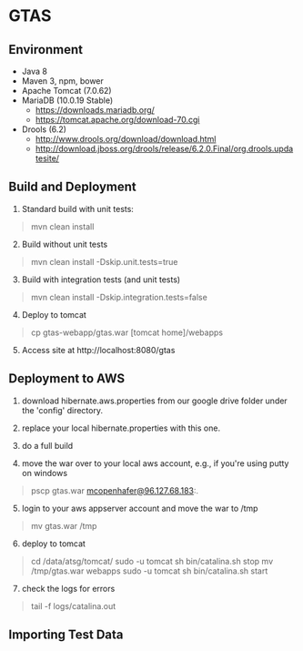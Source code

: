 # GTAS

## Environment

* Java 8 
* Maven 3, npm, bower
* Apache Tomcat (7.0.62)
* MariaDB (10.0.19 Stable)
  * https://downloads.mariadb.org/
  * https://tomcat.apache.org/download-70.cgi
* Drools (6.2)
  * http://www.drools.org/download/download.html
  * http://download.jboss.org/drools/release/6.2.0.Final/org.drools.updatesite/

## Build and Deployment

1. Standard build with unit tests:

> mvn clean install

2. Build without unit tests

> mvn clean install -Dskip.unit.tests=true

3. Build with integration tests (and unit tests)

> mvn clean install -Dskip.integration.tests=false

4. Deploy to tomcat

> cp gtas-webapp/gtas.war [tomcat home]/webapps

5. Access site at http://localhost:8080/gtas

## Deployment to AWS

1. download hibernate.aws.properties from our google drive folder under the 'config' directory.

2. replace your local hibernate.properties with this one.

3. do a full build

4. move the war over to your local aws account, e.g., if you're using putty on windows

> pscp gtas.war mcopenhafer@96.127.68.183:.

5. login to your aws appserver account and move the war to /tmp

> mv gtas.war /tmp

6. deploy to tomcat

> cd /data/atsg/tomcat/
> sudo -u tomcat sh bin/catalina.sh stop
> mv /tmp/gtas.war webapps
> sudo -u tomcat sh bin/catalina.sh start

7. check the logs for errors

> tail -f logs/catalina.out

## Importing Test Data
